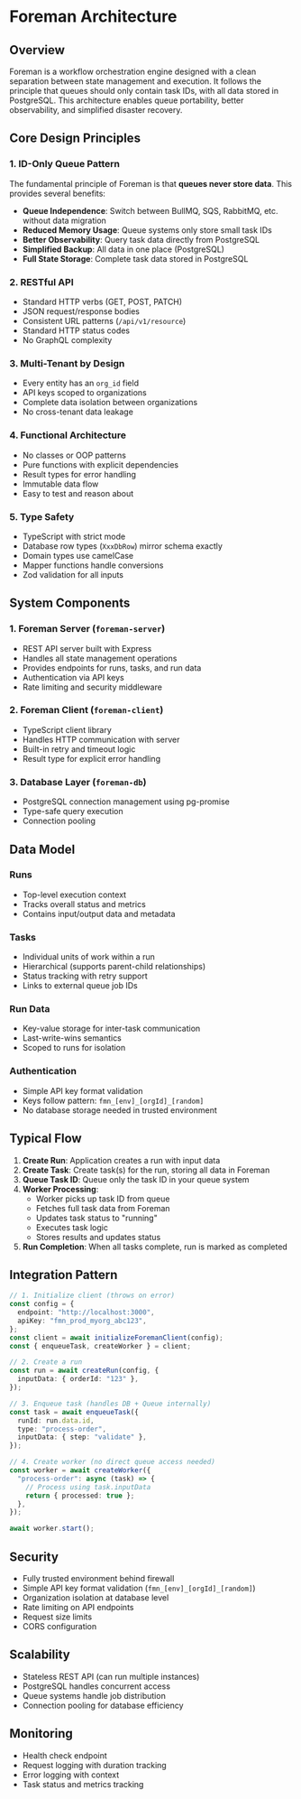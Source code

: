 # Foreman Architecture

## Overview

Foreman is a workflow orchestration engine designed with a clean separation between state management and execution. It follows the principle that queues should only contain task IDs, with all data stored in PostgreSQL. This architecture enables queue portability, better observability, and simplified disaster recovery.

## Core Design Principles

### 1. ID-Only Queue Pattern

The fundamental principle of Foreman is that **queues never store data**. This provides several benefits:

- **Queue Independence**: Switch between BullMQ, SQS, RabbitMQ, etc. without data migration
- **Reduced Memory Usage**: Queue systems only store small task IDs
- **Better Observability**: Query task data directly from PostgreSQL
- **Simplified Backup**: All data in one place (PostgreSQL)
- **Full State Storage**: Complete task data stored in PostgreSQL

### 2. RESTful API

- Standard HTTP verbs (GET, POST, PATCH)
- JSON request/response bodies
- Consistent URL patterns (`/api/v1/resource`)
- Standard HTTP status codes
- No GraphQL complexity

### 3. Multi-Tenant by Design

- Every entity has an `org_id` field
- API keys scoped to organizations
- Complete data isolation between organizations
- No cross-tenant data leakage

### 4. Functional Architecture

- No classes or OOP patterns
- Pure functions with explicit dependencies
- Result types for error handling
- Immutable data flow
- Easy to test and reason about

### 5. Type Safety

- TypeScript with strict mode
- Database row types (`XxxDbRow`) mirror schema exactly
- Domain types use camelCase
- Mapper functions handle conversions
- Zod validation for all inputs

## System Components

### 1. Foreman Server (`foreman-server`)

- REST API server built with Express
- Handles all state management operations
- Provides endpoints for runs, tasks, and run data
- Authentication via API keys
- Rate limiting and security middleware

### 2. Foreman Client (`foreman-client`)

- TypeScript client library
- Handles HTTP communication with server
- Built-in retry and timeout logic
- Result type for explicit error handling

### 3. Database Layer (`foreman-db`)

- PostgreSQL connection management using pg-promise
- Type-safe query execution
- Connection pooling

## Data Model

### Runs

- Top-level execution context
- Tracks overall status and metrics
- Contains input/output data and metadata

### Tasks

- Individual units of work within a run
- Hierarchical (supports parent-child relationships)
- Status tracking with retry support
- Links to external queue job IDs

### Run Data

- Key-value storage for inter-task communication
- Last-write-wins semantics
- Scoped to runs for isolation

### Authentication

- Simple API key format validation
- Keys follow pattern: `fmn_[env]_[orgId]_[random]`
- No database storage needed in trusted environment

## Typical Flow

1. **Create Run**: Application creates a run with input data
2. **Create Task**: Create task(s) for the run, storing all data in Foreman
3. **Queue Task ID**: Queue only the task ID in your queue system
4. **Worker Processing**:
   - Worker picks up task ID from queue
   - Fetches full task data from Foreman
   - Updates task status to "running"
   - Executes task logic
   - Stores results and updates status
5. **Run Completion**: When all tasks complete, run is marked as completed

## Integration Pattern

```typescript
// 1. Initialize client (throws on error)
const config = {
  endpoint: "http://localhost:3000",
  apiKey: "fmn_prod_myorg_abc123",
};
const client = await initializeForemanClient(config);
const { enqueueTask, createWorker } = client;

// 2. Create a run
const run = await createRun(config, {
  inputData: { orderId: "123" },
});

// 3. Enqueue task (handles DB + Queue internally)
const task = await enqueueTask({
  runId: run.data.id,
  type: "process-order",
  inputData: { step: "validate" },
});

// 4. Create worker (no direct queue access needed)
const worker = await createWorker({
  "process-order": async (task) => {
    // Process using task.inputData
    return { processed: true };
  },
});

await worker.start();
```

## Security

- Fully trusted environment behind firewall
- Simple API key format validation (`fmn_[env]_[orgId]_[random]`)
- Organization isolation at database level
- Rate limiting on API endpoints
- Request size limits
- CORS configuration

## Scalability

- Stateless REST API (can run multiple instances)
- PostgreSQL handles concurrent access
- Queue systems handle job distribution
- Connection pooling for database efficiency

## Monitoring

- Health check endpoint
- Request logging with duration tracking
- Error logging with context
- Task status and metrics tracking
